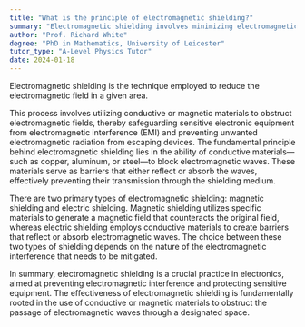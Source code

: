 ```yaml
---
title: "What is the principle of electromagnetic shielding?"
summary: "Electromagnetic shielding involves minimizing electromagnetic fields in a specific area to protect sensitive equipment and ensure safety from electromagnetic interference."
author: "Prof. Richard White"
degree: "PhD in Mathematics, University of Leicester"
tutor_type: "A-Level Physics Tutor"
date: 2024-01-18
---
```


Electromagnetic shielding is the technique employed to reduce the electromagnetic field in a given area.

This process involves utilizing conductive or magnetic materials to obstruct electromagnetic fields, thereby safeguarding sensitive electronic equipment from electromagnetic interference (EMI) and preventing unwanted electromagnetic radiation from escaping devices. The fundamental principle behind electromagnetic shielding lies in the ability of conductive materials—such as copper, aluminum, or steel—to block electromagnetic waves. These materials serve as barriers that either reflect or absorb the waves, effectively preventing their transmission through the shielding medium.

There are two primary types of electromagnetic shielding: magnetic shielding and electric shielding. Magnetic shielding utilizes specific materials to generate a magnetic field that counteracts the original field, whereas electric shielding employs conductive materials to create barriers that reflect or absorb electromagnetic waves. The choice between these two types of shielding depends on the nature of the electromagnetic interference that needs to be mitigated.

In summary, electromagnetic shielding is a crucial practice in electronics, aimed at preventing electromagnetic interference and protecting sensitive equipment. The effectiveness of electromagnetic shielding is fundamentally rooted in the use of conductive or magnetic materials to obstruct the passage of electromagnetic waves through a designated space.
    
